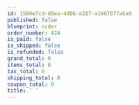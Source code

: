 ```yaml
---
id: 1509e7cd-d6ea-4d06-a387-a1667677a6a9
published: false
blueprint: order
order_number: 424
is_paid: false
is_shipped: false
is_refunded: false
grand_total: 0
items_total: 0
tax_total: 0
shipping_total: 0
coupon_total: 0
title: ' '
---
```

